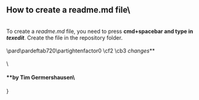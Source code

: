 ## How to create a readme.md file\
\
To create a _readme.md_ file, you need to press **cmd+spacebar and type in _texedit_**. Create the file in the repository folder.\
\
\pard\pardeftab720\partightenfactor0
\cf2 \cb3 _changes_**\
\
\
#### **by Tim Germershausen\
}
